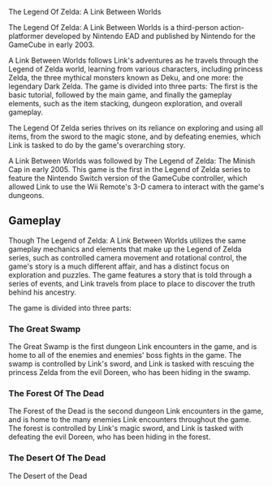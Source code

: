 The Legend Of Zelda: A Link Between Worlds

The Legend Of Zelda: A Link Between Worlds is a third-person action-platformer developed by Nintendo EAD and published by Nintendo for the GameCube in early 2003.

A Link Between Worlds follows Link's adventures as he travels through the Legend of Zelda world, learning from various characters, including princess Zelda, the three mythical monsters known as Deku, and one more: the legendary Dark Zelda. The game is divided into three parts: The first is the basic tutorial, followed by the main game, and finally the gameplay elements, such as the item stacking, dungeon exploration, and overall gameplay.

The Legend Of Zelda series thrives on its reliance on exploring and using all items, from the sword to the magic stone, and by defeating enemies, which Link is tasked to do by the game's overarching story.

A Link Between Worlds was followed by The Legend of Zelda: The Minish Cap in early 2005. This game is the first in the Legend of Zelda series to feature the Nintendo Switch version of the GameCube controller, which allowed Link to use the Wii Remote's 3-D camera to interact with the game's dungeons.

## Gameplay

Though The Legend of Zelda: A Link Between Worlds utilizes the same gameplay mechanics and elements that make up the Legend of Zelda series, such as controlled camera movement and rotational control, the game's story is a much different affair, and has a distinct focus on exploration and puzzles. The game features a story that is told through a series of events, and Link travels from place to place to discover the truth behind his ancestry.

The game is divided into three parts:

### The Great Swamp

The Great Swamp is the first dungeon Link encounters in the game, and is home to all of the enemies and enemies' boss fights in the game. The swamp is controlled by Link's sword, and Link is tasked with rescuing the princess Zelda from the evil Doreen, who has been hiding in the swamp.

### The Forest Of The Dead

The Forest of the Dead is the second dungeon Link encounters in the game, and is home to the many enemies Link encounters throughout the game. The forest is controlled by Link's magic sword, and Link is tasked with defeating the evil Doreen, who has been hiding in the forest.

### The Desert Of The Dead

The Desert of the Dead